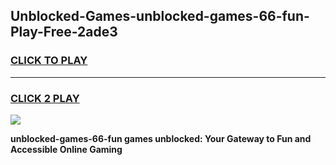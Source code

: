 
## Unblocked-Games-unblocked-games-66-fun-Play-Free-2ade3
<h3>
<a href="https://premium76.site?title=unblocked-games-66-fun&ref=12A">CLICK TO PLAY</a></h3>
<hr>

<h3>
<a href="https://premium76.site?title=unblocked-games-66-fun&ref=12A">CLICK 2 PLAY</a>
  
</h3>

<a href="https://premium76.site?title=unblocked-games-66-fun&ref=12A"><img src="https://clearcache.store/games.png"></a>


**unblocked-games-66-fun games unblocked: Your Gateway to Fun and Accessible Online Gaming**
